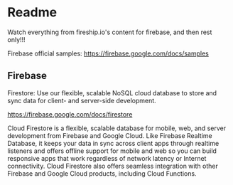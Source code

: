 # Readme

Watch everything from fireship.io's content for firebase, and then rest only!!!

Firebase official samples: https://firebase.google.com/docs/samples

## Firebase

Firestore: Use our flexible, scalable NoSQL cloud database to store and sync data for client- and server-side development.

https://firebase.google.com/docs/firestore

Cloud Firestore is a flexible, scalable database for mobile, web, and server development from Firebase and Google Cloud. Like Firebase Realtime Database, it keeps your data in sync across client apps through realtime listeners and offers offline support for mobile and web so you can build responsive apps that work regardless of network latency or Internet connectivity. Cloud Firestore also offers seamless integration with other Firebase and Google Cloud products, including Cloud Functions.

